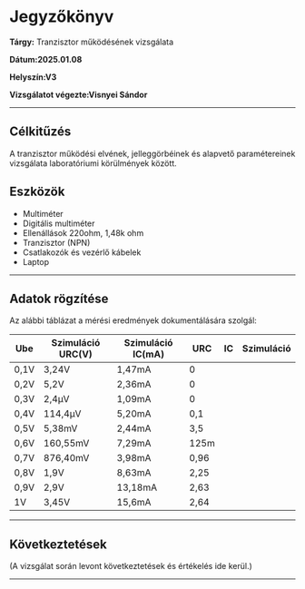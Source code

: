# Jegyzőkönyv

**Tárgy:** Tranzisztor működésének vizsgálata

**Dátum:2025.01.08**

**Helyszín:V3**

**Vizsgálatot végezte:Visnyei Sándor** 

---

## Célkitűzés
A tranzisztor működési elvének, jelleggörbéinek és alapvető paramétereinek vizsgálata laboratóriumi körülmények között.

## Eszközök
- Multiméter
- Digitális multiméter
- Ellenállások 220ohm, 1,48k ohm
- Tranzisztor (NPN)
- Csatlakozók és vezérlő kábelek
- Laptop

---

## Adatok rögzítése
Az alábbi táblázat a mérési eredmények dokumentálására szolgál:
 
|      Ube       |   Szimuláció URC(V)     |   Szimuláció IC(mA)  |       URC                |         IC          |   Szimuláció   | 
|----------------|-------------------------|----------------------|--------------------------|---------------------|----------------|
|       0,1V     |           3,24V         |        1,47mA        |            0             |                     |                |
|       0,2V     |           5,2V          |        2,36mA        |            0             |                     |                |
|       0,3V     |           2,4μV         |        1,09mA        |            0             |                     |                |
|       0,4V     |           114,4μV       |        5,20mA        |           0,1            |                     |                |
|       0,5V     |           5,38mV        |        2,44mA        |           3,5            |                     |                |
|       0,6V     |           160,55mV      |        7,29mA        |           125m           |                     |                |
|       0,7V     |           876,40mV      |        3,98mA        |           0,96           |                     |                |
|       0,8V     |           1,9V          |        8,63mA        |           2,25           |                     |                |
|       0,9V     |           2,9V          |        13,18mA       |           2,63           |                     |                |
|       1V       |           3,45V         |        15,6mA        |           2,64           |                     |                |

---

## Következtetések

(A vizsgálat során levont következtetések és értékelés ide kerül.)

---
